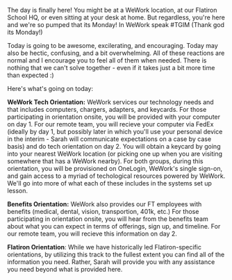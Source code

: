 The day is finally here! You might be at a WeWork location, at our Flatiron School HQ, or even sitting at your desk at home. But regardless, you're here and we're so pumped that its Monday! In WeWork speak #TGIM (Thank god its Monday!)

Today is going to be awesome, excilerating, and encouraging. Today may also be hectic, confusing, and a bit overwhelming. All of these reactions are normal and I encourage you to feel all of them when needed. There is nothing that we can't solve together - even if it takes just a bit more time than expected :)

Here's what's going on today: 

**WeWork Tech Orientation:** WeWork services our technology needs and that includes computers, chargers, adapters, and keycards. For those participating in orientation onsite, you will be provided with your computer on day 1. For our remote team, you will recieve your computer via FedEx (ideally by day 1, but possibly later in which you'll use your personal device in the interim - Sarah will communicate expectations on a case by case basis) and do tech orientation on day 2. You will obtain a keycard by going into your nearest WeWork location (or picking one up when you are visiting somewhere that has a WeWork nearby).  For both groups, during this orientation, you will be provisioned on OneLogin, WeWork's single sign-on, and gain access to a myriad of techological resources powered by WeWork. We'll go into more of what each of these includes in the systems set up lesson. 

**Benefits Orientation:** WeWork also provides our FT employees with benefits (medical, dental, vision, transportion, 401k, etc.) For those participating in orientation onsite, you will hear from the benefits team about what you can expect in terms of offerings, sign up, and timeline. For our remote team, you will recieve this information on day 2.

**Flatiron Orientation**: While we have historically led Flatiron-specific orientations, by utilizing this track to the fullest extent you can find all of the information you need. Rather, Sarah will provide you with any assistance you need beyond what is provided here. 
